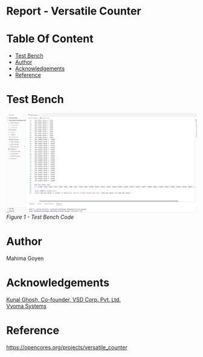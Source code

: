 # Report - Versatile Counter<br/>


# Table Of Content <br/>
* [Test Bench](https://github.com/vyomasystems-lab/challenges-MahimaGoyen/tree/master/level3_design#Test-Bench)<br/>
* [Author](https://github.com/vyomasystems-lab/challenges-MahimaGoyen/tree/master/level3_design#author)<br/>
* [Acknowledgements](https://github.com/vyomasystems-lab/challenges-MahimaGoyen/tree/master/level3_design#acknowledgements-)<br/>
* [Reference](https://github.com/vyomasystems-lab/challenges-MahimaGoyen/tree/master/level3_design#reference-)<br/>

# Test Bench <br/>

![image](https://github.com/vyomasystems-lab/challenges-MahimaGoyen/blob/master/level1_design1/l1d1t.PNG)<br/>
*Figure 1 - Test Bench Code*<br/>

# Author<br/>
Mahima Goyen<br/>

# Acknowledgements <br/>
[Kunal Ghosh, Co-founder, VSD Corp. Pvt. Ltd.](https://www.linkedin.com/in/kunal-ghosh-vlsisystemdesign-com-28084836/)<br/>
[Vyoma Systems](https://vyomasystems.com/)<br/>

# Reference <br/>
https://opencores.org/projects/versatile_counter <br/>
